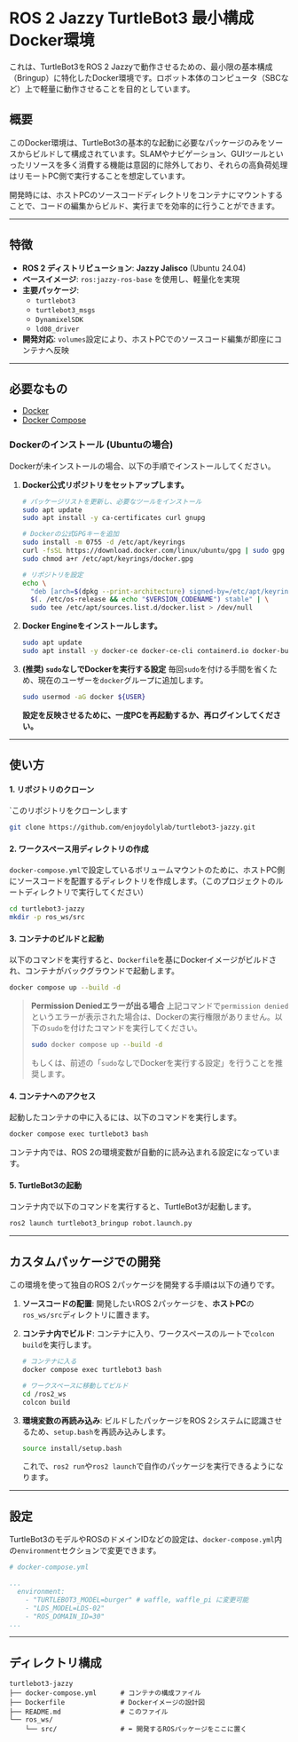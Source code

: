 # ROS 2 Jazzy TurtleBot3 最小構成Docker環境

これは、TurtleBot3をROS 2 Jazzyで動作させるための、最小限の基本構成（Bringup）に特化したDocker環境です。ロボット本体のコンピュータ（SBCなど）上で軽量に動作させることを目的としています。

## 概要

このDocker環境は、TurtleBot3の基本的な起動に必要なパッケージのみをソースからビルドして構成されています。SLAMやナビゲーション、GUIツールといったリソースを多く消費する機能は意図的に除外しており、それらの高負荷処理はリモートPC側で実行することを想定しています。

開発時には、ホストPCのソースコードディレクトリをコンテナにマウントすることで、コードの編集からビルド、実行までを効率的に行うことができます。

-----

## 特徴

  - **ROS 2 ディストリビューション**: **Jazzy Jalisco** (Ubuntu 24.04)
  - **ベースイメージ**: `ros:jazzy-ros-base` を使用し、軽量化を実現
  - **主要パッケージ**:
      - `turtlebot3`
      - `turtlebot3_msgs`
      - `DynamixelSDK`
      - `ld08_driver`
  - **開発対応**: `volumes`設定により、ホストPCでのソースコード編集が即座にコンテナへ反映

-----

## 必要なもの

  - [Docker](https://www.docker.com/)
  - [Docker Compose](https://docs.docker.com/compose/install/)


### Dockerのインストール (Ubuntuの場合)

Dockerが未インストールの場合、以下の手順でインストールしてください。

1.  **Docker公式リポジトリをセットアップします。**

    ```bash
    # パッケージリストを更新し、必要なツールをインストール
    sudo apt update
    sudo apt install -y ca-certificates curl gnupg

    # Dockerの公式GPGキーを追加
    sudo install -m 0755 -d /etc/apt/keyrings
    curl -fsSL https://download.docker.com/linux/ubuntu/gpg | sudo gpg --dearmor -o /etc/apt/keyrings/docker.gpg
    sudo chmod a+r /etc/apt/keyrings/docker.gpg

    # リポジトリを設定
    echo \
      "deb [arch=$(dpkg --print-architecture) signed-by=/etc/apt/keyrings/docker.gpg] https://download.docker.com/linux/ubuntu \
      $(. /etc/os-release && echo "$VERSION_CODENAME") stable" | \
      sudo tee /etc/apt/sources.list.d/docker.list > /dev/null
    ```

2.  **Docker Engineをインストールします。**

    ```bash
    sudo apt update
    sudo apt install -y docker-ce docker-ce-cli containerd.io docker-buildx-plugin docker-compose-plugin
    ```

3.  **(推奨) `sudo`なしでDockerを実行する設定**
    毎回`sudo`を付ける手間を省くため、現在のユーザーを`docker`グループに追加します。

    ```bash
    sudo usermod -aG docker ${USER}
    ```

    **設定を反映させるために、一度PCを再起動するか、再ログインしてください。**

-----

## 使い方

#### 1\. リポジトリのクローン
`このリポジトリをクローンします

```bash
git clone https://github.com/enjoydolylab/turtlebot3-jazzy.git
```

#### 2\. ワークスペース用ディレクトリの作成

`docker-compose.yml`で設定しているボリュームマウントのために、ホストPC側にソースコードを配置するディレクトリを作成します。（このプロジェクトのルートディレクトリで実行してください）

```bash
cd turtlebot3-jazzy
mkdir -p ros_ws/src
```

#### 3\. コンテナのビルドと起動

以下のコマンドを実行すると、`Dockerfile`を基にDockerイメージがビルドされ、コンテナがバックグラウンドで起動します。

```bash
docker compose up --build -d
```

> **Permission Deniedエラーが出る場合**
> 上記コマンドで`permission denied`というエラーが表示された場合は、Dockerの実行権限がありません。以下の`sudo`を付けたコマンドを実行してください。
>
> ```bash
> sudo docker compose up --build -d
> ```
>
> もしくは、前述の「`sudo`なしでDockerを実行する設定」を行うことを推奨します。

#### 4\. コンテナへのアクセス

起動したコンテナの中に入るには、以下のコマンドを実行します。

```bash
docker compose exec turtlebot3 bash
```

コンテナ内では、ROS 2の環境変数が自動的に読み込まれる設定になっています。

#### 5\. TurtleBot3の起動

コンテナ内で以下のコマンドを実行すると、TurtleBot3が起動します。

```bash
ros2 launch turtlebot3_bringup robot.launch.py
```

-----

## カスタムパッケージでの開発

この環境を使って独自のROS 2パッケージを開発する手順は以下の通りです。

1.  **ソースコードの配置**:
    開発したいROS 2パッケージを、**ホストPC**の`ros_ws/src`ディレクトリに置きます。

2.  **コンテナ内でビルド**:
    コンテナに入り、ワークスペースのルートで`colcon build`を実行します。

    ```bash
    # コンテナに入る
    docker compose exec turtlebot3 bash

    # ワークスペースに移動してビルド
    cd /ros2_ws
    colcon build
    ```

3.  **環境変数の再読み込み**:
    ビルドしたパッケージをROS 2システムに認識させるため、`setup.bash`を再読み込みします。

    ```bash
    source install/setup.bash
    ```

    これで、`ros2 run`や`ros2 launch`で自作のパッケージを実行できるようになります。

-----

## 設定

TurtleBot3のモデルやROSのドメインIDなどの設定は、`docker-compose.yml`内の`environment`セクションで変更できます。

```yaml
# docker-compose.yml

...
  environment:
    - "TURTLEBOT3_MODEL=burger" # waffle, waffle_pi に変更可能
    - "LDS_MODEL=LDS-02"
    - "ROS_DOMAIN_ID=30"
...
```

-----

## ディレクトリ構成

```
turtlebot3-jazzy
├── docker-compose.yml      # コンテナの構成ファイル
├── Dockerfile              # Dockerイメージの設計図
├── README.md               # このファイル
└── ros_ws/
    └── src/                # ⬅ 開発するROSパッケージをここに置く
```

